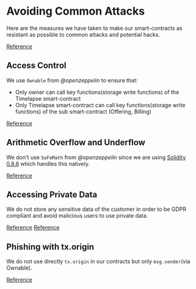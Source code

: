 # Avoiding Common Attacks

Here are the measures we have taken to make our smart-contracts as resistant as possible to common attacks and potential hacks.

[Reference](https://solidity-by-example.org)

## Access Control

We use `Ownable` from _@openzeppelin_ to ensure that:

- Only owner can call key functions(storage write functions) of the Timelapse smart-contract
- Only Timelapse smart-contract can call key functions(storage write functions) of the sub smart-contract (Offering, Billing)

[Reference](https://docs.openzeppelin.com/contracts/4.x/access-control)

## Arithmetic Overflow and Underflow

We don't use `SaFeMath` from _@openzeppelin_ since we are using [Solidity 0.8.6](https://docs.soliditylang.org/en/v0.8.6/080-breaking-changes.html) which handles this natively.

[Reference](https://solidity-by-example.org/hacks/overflow/)

## Accessing Private Data

We do not store any sensitive data of the customer in order to be GDPR compliant and avoid malicious users to use private data.

[Reference](https://solidity-by-example.org/hacks/accessing-private-data/)
[Reference](https://gdpr.eu/)

## Phishing with tx.origin

We do not use directly `tx.origin` in our contracts but only `msg.sender`(via Ownable).

[Reference](https://solidity-by-example.org/hacks/phishing-with-tx-origin/)
